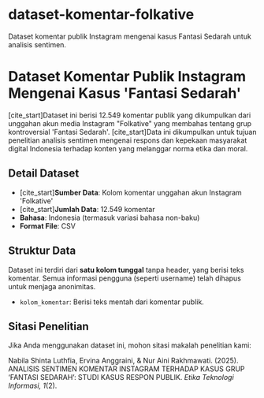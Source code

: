 # dataset-komentar-folkative
Dataset komentar publik Instagram mengenai kasus Fantasi Sedarah untuk analisis sentimen.
# Dataset Komentar Publik Instagram Mengenai Kasus 'Fantasi Sedarah'

[cite_start]Dataset ini berisi 12.549 komentar publik yang dikumpulkan dari unggahan akun media Instagram "Folkative" yang membahas tentang grup kontroversial 'Fantasi Sedarah'. [cite_start]Data ini dikumpulkan untuk tujuan penelitian analisis sentimen mengenai respons dan kepekaan masyarakat digital Indonesia terhadap konten yang melanggar norma etika dan moral.

## Detail Dataset
* [cite_start]**Sumber Data**: Kolom komentar unggahan akun Instagram 'Folkative' 
* [cite_start]**Jumlah Data**: 12.549 komentar 
* **Bahasa**: Indonesia (termasuk variasi bahasa non-baku)
* **Format File**: CSV

## Struktur Data
Dataset ini terdiri dari **satu kolom tunggal** tanpa header, yang berisi teks komentar. Semua informasi pengguna (seperti username) telah dihapus untuk menjaga anonimitas.

* `kolom_komentar`: Berisi teks mentah dari komentar publik.

## Sitasi Penelitian
Jika Anda menggunakan dataset ini, mohon sitasi makalah penelitian kami:

Nabila Shinta Luthfia, Ervina Anggraini, & Nur Aini Rakhmawati. (2025). ANALISIS SENTIMEN KOMENTAR INSTAGRAM TERHADAP KASUS GRUP ‘FANTASI SEDARAH’: STUDI KASUS RESPON PUBLIK. *Etika Teknologi Informasi, 1*(2).
